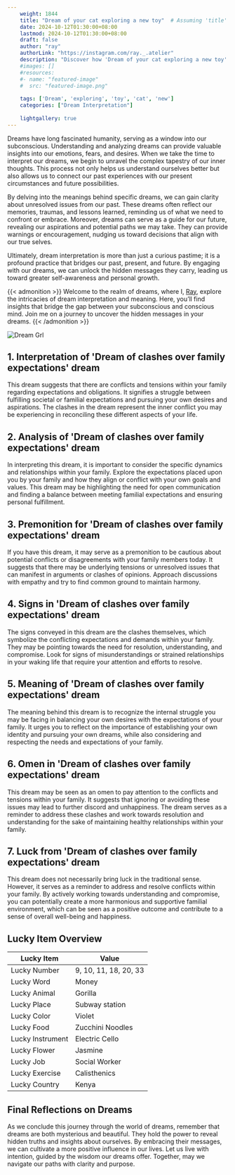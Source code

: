 ```yaml
---
    weight: 1844
    title: "Dream of your cat exploring a new toy"  # Assuming 'title' column exists
    date: 2024-10-12T01:30:00+08:00
    lastmod: 2024-10-12T01:30:00+08:00
    draft: false
    author: "ray"
    authorLink: "https://instagram.com/ray._.atelier"
    description: "Discover how 'Dream of your cat exploring a new toy' can interpret your future and uncover its significant meanings in your life."
    #images: []
    #resources:
    #- name: "featured-image"
    #  src: "featured-image.png"
    
    tags: ['Dream', 'exploring', 'toy', 'cat', 'new']
    categories: ["Dream Interpretation"]
    
    lightgallery: true
---
```

    
Dreams have long fascinated humanity, serving as a window into our subconscious. Understanding and analyzing dreams can provide valuable insights into our emotions, fears, and desires. When we take the time to interpret our dreams, we begin to unravel the complex tapestry of our inner thoughts. This process not only helps us understand ourselves better but also allows us to connect our past experiences with our present circumstances and future possibilities.

By delving into the meanings behind specific dreams, we can gain clarity about unresolved issues from our past. These dreams often reflect our memories, traumas, and lessons learned, reminding us of what we need to confront or embrace. Moreover, dreams can serve as a guide for our future, revealing our aspirations and potential paths we may take. They can provide warnings or encouragement, nudging us toward decisions that align with our true selves.

Ultimately, dream interpretation is more than just a curious pastime; it is a profound practice that bridges our past, present, and future. By engaging with our dreams, we can unlock the hidden messages they carry, leading us toward greater self-awareness and personal growth.

{{< admonition >}}
Welcome to the realm of dreams, where I, [Ray](https://instagram.com/ray._.atelier), explore the intricacies of dream interpretation and meaning. Here, you’ll find insights that bridge the gap between your subconscious and conscious mind. Join me on a journey to uncover the hidden messages in your dreams.
{{< /admonition >}}

![Dream Grl](https://cdn.pixabay.com/photo/2017/11/02/03/35/gothic-2910057_1280.jpg "Dream Grl")

## 1. Interpretation of 'Dream of clashes over family expectations' dream
 This dream suggests that there are conflicts and tensions within your family regarding expectations and obligations. It signifies a struggle between fulfilling societal or familial expectations and pursuing your own desires and aspirations. The clashes in the dream represent the inner conflict you may be experiencing in reconciling these different aspects of your life.

## 2. Analysis of 'Dream of clashes over family expectations' dream
 In interpreting this dream, it is important to consider the specific dynamics and relationships within your family. Explore the expectations placed upon you by your family and how they align or conflict with your own goals and values. This dream may be highlighting the need for open communication and finding a balance between meeting familial expectations and ensuring personal fulfillment.

## 3. Premonition for 'Dream of clashes over family expectations' dream
 If you have this dream, it may serve as a premonition to be cautious about potential conflicts or disagreements with your family members today. It suggests that there may be underlying tensions or unresolved issues that can manifest in arguments or clashes of opinions. Approach discussions with empathy and try to find common ground to maintain harmony.

## 4. Signs in 'Dream of clashes over family expectations' dream
 The signs conveyed in this dream are the clashes themselves, which symbolize the conflicting expectations and demands within your family. They may be pointing towards the need for resolution, understanding, and compromise. Look for signs of misunderstandings or strained relationships in your waking life that require your attention and efforts to resolve.

## 5. Meaning of 'Dream of clashes over family expectations' dream
 The meaning behind this dream is to recognize the internal struggle you may be facing in balancing your own desires with the expectations of your family. It urges you to reflect on the importance of establishing your own identity and pursuing your own dreams, while also considering and respecting the needs and expectations of your family.

## 6. Omen in 'Dream of clashes over family expectations' dream
 This dream may be seen as an omen to pay attention to the conflicts and tensions within your family. It suggests that ignoring or avoiding these issues may lead to further discord and unhappiness. The dream serves as a reminder to address these clashes and work towards resolution and understanding for the sake of maintaining healthy relationships within your family.

## 7. Luck from 'Dream of clashes over family expectations' dream
 This dream does not necessarily bring luck in the traditional sense. However, it serves as a reminder to address and resolve conflicts within your family. By actively working towards understanding and compromise, you can potentially create a more harmonious and supportive familial environment, which can be seen as a positive outcome and contribute to a sense of overall well-being and happiness.

## Lucky Item Overview
| Lucky Item          | Value              |
|---------------|--------------------|
| Lucky Number        | 9, 10, 11, 18, 20, 33  |
| Lucky Word          | Money |
| Lucky Animal        | Gorilla |
| Lucky Place         | Subway station     |
| Lucky Color         | Violet     |
| Lucky Food          | Zucchini Noodles      |
| Lucky Instrument    | Electric Cello |
| Lucky Flower        | Jasmine    |
| Lucky Job           | Social Worker       |
| Lucky Exercise      | Calisthenics  |
| Lucky Country       | Kenya    |


##  Final Reflections on Dreams

As we conclude this journey through the world of dreams, remember that dreams are both mysterious and beautiful. They hold the power to reveal hidden truths and insights about ourselves. By embracing their messages, we can cultivate a more positive influence in our lives. Let us live with intention, guided by the wisdom our dreams offer. Together, may we navigate our paths with clarity and purpose.

